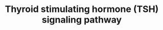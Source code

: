 ---
annotations:
- type: Pathway Ontology
  value: thyroid-stimulating hormone signaling pathway
authors:
- Drrenugoel
- Khanspers
- Ddigles
- MaintBot
- Mkutmon
- AlexanderPico
- Zari
- MirellaKalafati
- L Dupuis
- DeSl
- Egonw
- Eweitz
description: Human thyroid stimulating hormone (TSH) is a glycoprotein hormone secreted
  from the anterior pituitary lobe, which plays an important physiological role in
  regulation of the hypothalamus-pituitary-thyroid by stimulating production and secretion
  of the thyroid hormone from the thyroid gland. TSH binds to TSH receptor which is
  a member of the G protein-coupled receptor superfamily of integral membrane proteins.
  TSH exerts its action through various signaling cascades such as cAMP cascade and
  the phospholipase C beta-mediated inositol phosphate generation. Further, it will
  give signaling to NF-kappa B, mitogen activated protein kinases, protein kinase
  C modules.    NetPath (http://www.netpath.org) is a collaborative project between
  PandeyLab at Johns Hopkins University (http://pandeylab.igm.jhmi.edu) and the Institute
  of Bioinformatics (http://www.ibioinformatics.org).  If you use this pathway, please
  cite the NetPath website until the pathway is published.  Proteins on this pathway
  have targeted assays available via the [https://assays.cancer.gov/available_assays?wp_id=WP2032
  CPTAC Assay Portal]
last-edited: 2021-12-24
organisms:
- Homo sapiens
redirect_from:
- /index.php/Pathway:WP2032
- /instance/WP2032
schema-jsonld:
- '@context': https://schema.org/
  '@id': https://wikipathways.github.io/pathways/WP2032.html
  '@type': Dataset
  creator:
    '@type': Organization
    name: WikiPathways
  description: Human thyroid stimulating hormone (TSH) is a glycoprotein hormone secreted
    from the anterior pituitary lobe, which plays an important physiological role
    in regulation of the hypothalamus-pituitary-thyroid by stimulating production
    and secretion of the thyroid hormone from the thyroid gland. TSH binds to TSH
    receptor which is a member of the G protein-coupled receptor superfamily of integral
    membrane proteins. TSH exerts its action through various signaling cascades such
    as cAMP cascade and the phospholipase C beta-mediated inositol phosphate generation.
    Further, it will give signaling to NF-kappa B, mitogen activated protein kinases,
    protein kinase C modules.    NetPath (http://www.netpath.org) is a collaborative
    project between PandeyLab at Johns Hopkins University (http://pandeylab.igm.jhmi.edu)
    and the Institute of Bioinformatics (http://www.ibioinformatics.org).  If you
    use this pathway, please cite the NetPath website until the pathway is published.  Proteins
    on this pathway have targeted assays available via the [https://assays.cancer.gov/available_assays?wp_id=WP2032
    CPTAC Assay Portal]
  keywords:
  - GNA13
  - GNA12
  - EGR1
  - JUN
  - RAP1B
  - PIK3R2
  - RPS6KB1
  - CGA
  - GNAO1
  - TSHB
  - CREB1
  - PDPK1
  - MYC
  - GNAI2
  - CCND3
  - TTF1
  - PAX8
  - PIK3CA
  - PDE4D
  - RAP1A
  - PLD1
  - FOS
  - PRKCZ
  - JAK2
  - CDKN1B
  - TSHR
  - RPS6
  - SCRIB
  - KCNIP3
  - ADCY2
  - SRC
  - RHOA
  - 'STAT1 '
  - RALGDS
  - GNB1
  - ADCY3
  - MAPK3
  - E2F1
  - MAP2K6
  - RAF1
  - BRAF
  - RB1
  - APEX1
  - GNG2
  - GNAS
  - MAPK14
  - STAT3
  - CDK4
  - MAP2K1
  - MAP2K3
  - HRAS
  - RPS6KA1
  - GNAQ
  - GNAI3
  - MTOR
  - CCNE1
  - PIK3R1
  - JAK1
  - CDK2
  - MYL12B
  - MAPK1
  - TTF2
  - RAP1GAP
  - PLCB1
  - GNAI1
  - AKT1
  license: CC0
  name: Thyroid stimulating hormone (TSH) signaling pathway
seo: CreativeWork
title: Thyroid stimulating hormone (TSH) signaling pathway
wpid: WP2032
---